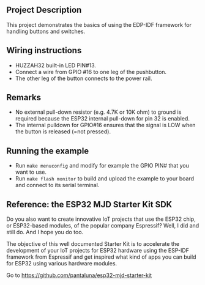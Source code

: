 ## Project Description
This project demonstrates the basics of using the EDP-IDF framework for handling buttons and switches.

## Wiring instructions
- HUZZAH32 built-in LED PIN#13.
- Connect a wire from GPIO #16 to one leg of the pushbutton.
- The other leg of the button connects to the power rail.


## Remarks
- No external pull-down resistor (e.g. 4.7K or 10K ohm) to ground is required because the ESP32 internal pull-down for pin 32 is enabled.
- The internal pulldown for GPIO#16 ensures that the signal is LOW when the button is released (=not pressed).

## Running the example
- Run `make menuconfig` and modify for example the GPIO PIN# that you want to use.
- Run `make flash monitor` to build and upload the example to your board and connect to its serial terminal.



## Reference: the ESP32 MJD Starter Kit SDK

Do you also want to create innovative IoT projects that use the ESP32 chip, or ESP32-based modules, of the popular company Espressif? Well, I did and still do. And I hope you do too.

The objective of this well documented Starter Kit is to accelerate the development of your IoT projects for ESP32 hardware using the ESP-IDF framework from Espressif and get inspired what kind of apps you can build for ESP32 using various hardware modules.

Go to https://github.com/pantaluna/esp32-mjd-starter-kit

